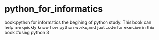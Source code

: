 # python_for_informatics
book:python for informatics
the begining of python study.
This book can help me quickly know how python works,and just code for exercise in this book
#using python 3

